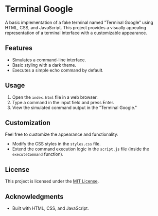 # Terminal Google

A basic implementation of a fake terminal named "Terminal Google" using HTML, CSS, and JavaScript. This project provides a visually appealing representation of a terminal interface with a customizable appearance.

## Features

- Simulates a command-line interface.
- Basic styling with a dark theme.
- Executes a simple echo command by default.

## Usage

1. Open the `index.html` file in a web browser.
2. Type a command in the input field and press Enter.
3. View the simulated command output in the "Terminal Google."

## Customization

Feel free to customize the appearance and functionality:

- Modify the CSS styles in the `styles.css` file.
- Extend the command execution logic in the `script.js` file (inside the `executeCommand` function).

## License

This project is licensed under the [MIT License](LICENSE).

## Acknowledgments

- Built with HTML, CSS, and JavaScript.

